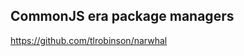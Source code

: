 


CommonJS era package managers
-----------------------------

https://github.com/tlrobinson/narwhal

